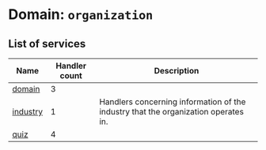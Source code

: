 # Domain: `organization`

<!--- #region short-description --->

<!--- Add one sentence description of the _product_ this domain defines. See to [Domain naming](../README.md#Domains) for further details. --->

<!--- #endregion short-description --->
<!--- DO NOT EDIT UNDER THIS LINE, AUTOGENERATED CONTENT --->

<!---
 The table is generated with a script that is run after handlertree generation.
 You can run the generation manually by running `yarn generate:handlerdocs`
--->

## List of services

| Name                             | Handler count | Description                                                                                                                                                     |
| -------------------------------- | ------------- | --------------------------------------------------------------------------------------------------------------------------------------------------------------- |
| [domain](./domain/README.md)     | 3             | <!--- Add one sentence description of the business logic concerns this service has. See to [Service naming](../../README.md#Services) for further details. ---> |
| [industry](./industry/README.md) | 1             | Handlers concerning information of the industry that the organization operates in.                                                                              |
| [quiz](./quiz/README.md)         | 4             | <!--- Add one sentence description of the business logic concerns this service has. See to [Service naming](../../README.md#Services) for further details. ---> |
